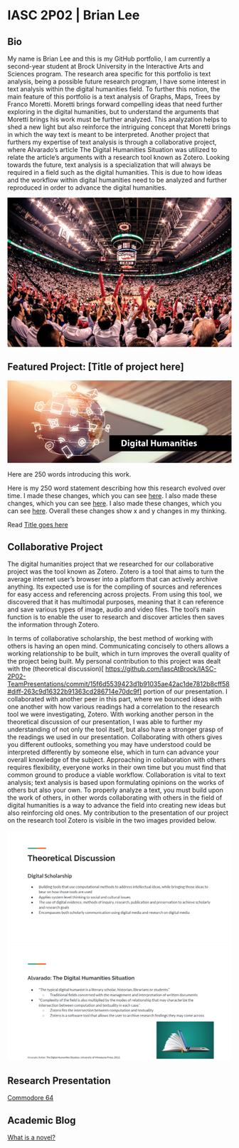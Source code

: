 # IASC 2P02 | Brian Lee

## Bio

My name is Brian Lee and this is my GitHub portfolio, I am currently a second-year student at Brock University in the Interactive Arts and Sciences program. The research area specific for this portfolio is text analysis, being a possible future research program, I have some interest in text analysis within the digital humanities field. To further this notion, the main feature of this portfolio is a text analysis of Graphs, Maps, Trees by Franco Moretti. Moretti brings forward compelling ideas that need further exploring in the digital humanities, but to understand the arguments that Moretti brings his work must be further analyzed. This analyzation helps to shed a new light but also reinforce the intriguing concept that Moretti brings in which the way text is meant to be interpreted. Another project that furthers my expertise of text analysis is through a collaborative project, where Alvarado’s article The Digital Humanities Situation was utilized to relate the article’s arguments with a research tool known as Zotero. Looking towards the future, text analysis is a specialization that will always be required in a field such as the digital humanities. This is due to how ideas and the workflow within digital humanities need to be analyzed and further reproduced in order to advance the digital humanities.

![](images/raptors.jpg)

## Featured Project: [Title of project here]

![](images/featured.jpg)

Here are 250 words introducing this work.

Here is my 250 word statement describing how this research evolved over time. I made these changes, which you can see [here](https://github.com/brianlee1996/IASC-2P02/commit/6d9f00c4cdef0ecdd53af5c75821c182891408b8#diff-e95c7dc8eefee7d0e25121cd7f0007ae). I also made these changes, which you can see [here](https://github.com/brianlee1996/IASC-2P02/commit/f8b963eaa2c92139ca1e583040819d9e19316c31#diff-e95c7dc8eefee7d0e25121cd7f0007ae). I also made these changes, which you can see [here](https://github.com/brianlee1996/IASC-2P02/commit/588f461da65d89961adcd6aee52e45160d2adfb2#diff-e95c7dc8eefee7d0e25121cd7f0007ae). Overall these changes show x and y changes in my thinking.

Read [Title goes here](readme)

## Collaborative Project

The digital humanities project that we researched for our collaborative project was the tool known as Zotero. Zotero is a tool that aims to turn the average internet user’s browser into a platform that can actively archive anything. Its expected use is for the compiling of sources and references for easy access and referencing across projects. From using this tool, we discovered that it has multimodal purposes, meaning that it can reference and save various types of image, audio and video files. The tool’s main function is to enable the user to research and discover articles then saves the information through Zotero.

In terms of collaborative scholarship, the best method of working with others is having an open mind. Communicating concisely to others allows a working relationship to be built, which in turn improves the overall quality of the project being built. My personal contribution to this project was dealt with the (theoretical discussion)[ https://github.com/IascAtBrock/IASC-2P02-TeamPresentations/commit/15f6d5539423d1b91035ae42ac1de7812b8cff58#diff-263c9d16322b91363cd286714e70dc9f] portion of our presentation. I collaborated with another peer in this part, where we bounced ideas with one another with how various readings had a correlation to the research tool we were investigating, Zotero. With working another person in the theoretical discussion of our presentation, I was able to further my understanding of not only the tool itself, but also have a stronger grasp of the readings we used in our presentation. Collaborating with others gives you different outlooks, something you may have understood could be interpreted differently by someone else, which in turn can advance your overall knowledge of the subject. Approaching in collaboration with others requires flexibility, everyone works in their own time but you must find that common ground to produce a viable workflow. Collaboration is vital to text analysis; text analysis is based upon formulating opinions on the works of others but also your own. To properly analyze a text, you must build upon the work of others, in other words collaborating with others in the field of digital humanities is a way to advance the field into creating new ideas but also reinforcing old ones. My contribution to the presentation of our project on the research tool Zotero is visible in the two images provided below.

![](images/zotero1.png)
![](images/zotero2.png)

## Research Presentation

 [Commodore 64](https://brianlee1996.github.io/IASC-2P02/reveal/index.html)

## Academic Blog

 [What is a novel?](blog)
